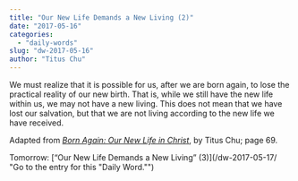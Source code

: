 ```yaml
---
title: "Our New Life Demands a New Living (2)"
date: "2017-05-16"
categories: 
  - "daily-words"
slug: "dw-2017-05-16"
author: "Titus Chu"
---
```


We must realize that it is possible for us, after we are born again, to lose the practical reality of our new birth. That is, while we still have the new life within us, we may not have a new living. This does not mean that we have lost our salvation, but that we are not living according to the new life we have received.

Adapted from _[Born Again: Our New Life in Christ](/book-born-again/ "Go to the listing for this book.")_, by Titus Chu; page 69.

Tomorrow: [“Our New Life Demands a New Living” (3)](/dw-2017-05-17/ "Go to the entry for this "Daily Word."")
